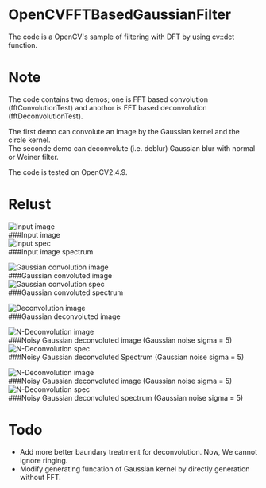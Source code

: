 OpenCVFFTBasedGaussianFilter
============================
The code is a OpenCV's sample of filtering with DFT by using cv::dct function.   


Note
====
The code contains two demos; one is FFT based convolution (fftConvolutionTest) and anothor is FFT based deconvolution (fftDeconvolutionTest).  

The first demo can convolute an image by the Gaussian kernel and the circle kernel.  
The seconde demo can deconvolute (i.e. deblur) Gaussian blur with normal or Weiner filter.  

The code is tested on OpenCV2.4.9.  

Relust
======
![input image](result/conv_input.png "Input image")  
###Input image  
![input spec](result/conv_input_spec.png "Input image Spectrum")  
###Input image spectrum

![Gaussian convolution image](result/conv_Gaussian.png "Gaussian convoluted image")  
###Gaussian convoluted image  
![Gaussian convolution spec](result/conv_Gaussian_spec.png "Gaussian convolution spectrum")  
###Gaussian convoluted spectrum

![Deconvolution image](result/deconv_Gaussian.png "Gaussian deconvoluted image")  
###Gaussian deconvoluted image  

![N-Deconvolution image](result/deconv_noisy.png "Noisy Gaussian deconvoluted image")  
###Noisy Gaussian deconvoluted image  (Gaussian noise sigma = 5)
![N-Deconvolution spec](result/deconv_noisy_spec.png "Noisy Gaussian deconvoluted spectrum")  
###Noisy Gaussian deconvoluted Spectrum  (Gaussian noise sigma = 5)

![N-Deconvolution image](result/deconv_noisy_Weiner.png "Noisy Weiner deconvoluted image")  
###Noisy Gaussian deconvoluted image  (Gaussian noise sigma = 5)
![N-Deconvolution spec](result/deconv_noisy_Weiner_spec.png "Noisy Weiner deconvoluted spectrum")  
###Noisy Gaussian deconvoluted spectrum  (Gaussian noise sigma = 5)

Todo
====

+ Add more better baundary treatment for deconvolution. Now, We cannot ignore ringing.  
+ Modify generating funcation of Gaussian kernel by directly generation without FFT.

